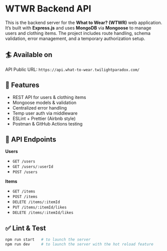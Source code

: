 # WTWR Backend API

This is the backend server for the **What to Wear? (WTWR)** web application. It’s built with **Express.js** and uses **MongoDB** via **Mongoose** to manage users and clothing items. The project includes route handling, schema validation, error management, and a temporary authorization setup.

## 🏄 Available on

API Public URL: `https://api.what-to-wear.twilightparadox.com/`

## 🚀 Features

- REST API for users & clothing items
- Mongoose models & validation
- Centralized error handling
- Temp user auth via middleware
- ESLint + Prettier (Airbnb style)
- Postman & GitHub Actions testing

## 🔗 API Endpoints

**Users**

- `GET /users`
- `GET /users/:userId`
- `POST /users`

**Items**

- `GET /items`
- `POST /items`
- `DELETE /items/:itemId`
- `PUT /items/:itemId/likes`
- `DELETE /items/:itemId/likes`

## ✅ Lint & Test

```bash
npm run start   # to launch the server
npm run dev     # to launch the server with the hot reload feature
```
